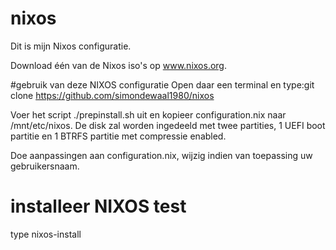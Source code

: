 # nixos
Dit is mijn Nixos configuratie.

Download één van de Nixos iso's op www.nixos.org.

#gebruik van deze NIXOS configuratie 
Open daar een terminal en type:git clone https://github.com/simondewaal1980/nixos

Voer het script ./prepinstall.sh uit en kopieer configuration.nix naar /mnt/etc/nixos. De disk zal worden ingedeeld met twee partities, 1 UEFI boot partitie en 1 BTRFS partitie met compressie enabled. 

Doe aanpassingen aan configuration.nix, wijzig indien van toepassing uw gebruikersnaam.


# installeer NIXOS test

type nixos-install

